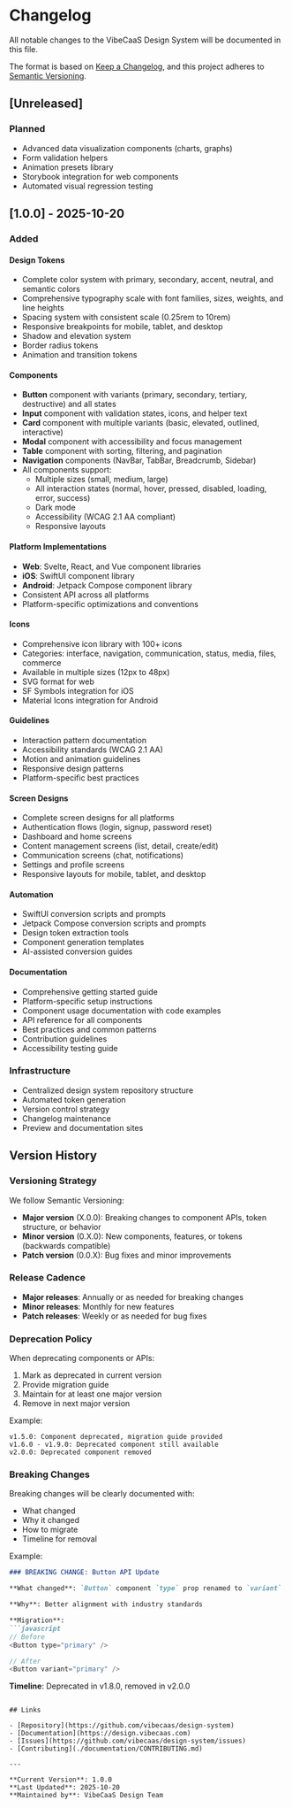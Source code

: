 # Changelog

All notable changes to the VibeCaaS Design System will be documented in this file.

The format is based on [Keep a Changelog](https://keepachangelog.com/en/1.0.0/),
and this project adheres to [Semantic Versioning](https://semver.org/spec/v2.0.0.html).

## [Unreleased]

### Planned
- Advanced data visualization components (charts, graphs)
- Form validation helpers
- Animation presets library
- Storybook integration for web components
- Automated visual regression testing

## [1.0.0] - 2025-10-20

### Added

#### Design Tokens
- Complete color system with primary, secondary, accent, neutral, and semantic colors
- Comprehensive typography scale with font families, sizes, weights, and line heights
- Spacing system with consistent scale (0.25rem to 10rem)
- Responsive breakpoints for mobile, tablet, and desktop
- Shadow and elevation system
- Border radius tokens
- Animation and transition tokens

#### Components
- **Button** component with variants (primary, secondary, tertiary, destructive) and all states
- **Input** component with validation states, icons, and helper text
- **Card** component with multiple variants (basic, elevated, outlined, interactive)
- **Modal** component with accessibility and focus management
- **Table** component with sorting, filtering, and pagination
- **Navigation** components (NavBar, TabBar, Breadcrumb, Sidebar)
- All components support:
  - Multiple sizes (small, medium, large)
  - All interaction states (normal, hover, pressed, disabled, loading, error, success)
  - Dark mode
  - Accessibility (WCAG 2.1 AA compliant)
  - Responsive layouts

#### Platform Implementations
- **Web**: Svelte, React, and Vue component libraries
- **iOS**: SwiftUI component library
- **Android**: Jetpack Compose component library
- Consistent API across all platforms
- Platform-specific optimizations and conventions

#### Icons
- Comprehensive icon library with 100+ icons
- Categories: interface, navigation, communication, status, media, files, commerce
- Available in multiple sizes (12px to 48px)
- SVG format for web
- SF Symbols integration for iOS
- Material Icons integration for Android

#### Guidelines
- Interaction pattern documentation
- Accessibility standards (WCAG 2.1 AA)
- Motion and animation guidelines
- Responsive design patterns
- Platform-specific best practices

#### Screen Designs
- Complete screen designs for all platforms
- Authentication flows (login, signup, password reset)
- Dashboard and home screens
- Content management screens (list, detail, create/edit)
- Communication screens (chat, notifications)
- Settings and profile screens
- Responsive layouts for mobile, tablet, and desktop

#### Automation
- SwiftUI conversion scripts and prompts
- Jetpack Compose conversion scripts and prompts
- Design token extraction tools
- Component generation templates
- AI-assisted conversion guides

#### Documentation
- Comprehensive getting started guide
- Platform-specific setup instructions
- Component usage documentation with code examples
- API reference for all components
- Best practices and common patterns
- Contribution guidelines
- Accessibility testing guide

### Infrastructure
- Centralized design system repository structure
- Automated token generation
- Version control strategy
- Changelog maintenance
- Preview and documentation sites

## Version History

### Versioning Strategy

We follow Semantic Versioning:

- **Major version** (X.0.0): Breaking changes to component APIs, token structure, or behavior
- **Minor version** (0.X.0): New components, features, or tokens (backwards compatible)
- **Patch version** (0.0.X): Bug fixes and minor improvements

### Release Cadence

- **Major releases**: Annually or as needed for breaking changes
- **Minor releases**: Monthly for new features
- **Patch releases**: Weekly or as needed for bug fixes

### Deprecation Policy

When deprecating components or APIs:

1. Mark as deprecated in current version
2. Provide migration guide
3. Maintain for at least one major version
4. Remove in next major version

Example:
```
v1.5.0: Component deprecated, migration guide provided
v1.6.0 - v1.9.0: Deprecated component still available
v2.0.0: Deprecated component removed
```

### Breaking Changes

Breaking changes will be clearly documented with:
- What changed
- Why it changed
- How to migrate
- Timeline for removal

Example:
```markdown
### BREAKING CHANGE: Button API Update

**What changed**: `Button` component `type` prop renamed to `variant`

**Why**: Better alignment with industry standards

**Migration**:
```javascript
// Before
<Button type="primary" />

// After
<Button variant="primary" />
```

**Timeline**: Deprecated in v1.8.0, removed in v2.0.0
```

## Links

- [Repository](https://github.com/vibecaas/design-system)
- [Documentation](https://design.vibecaas.com)
- [Issues](https://github.com/vibecaas/design-system/issues)
- [Contributing](./documentation/CONTRIBUTING.md)

---

**Current Version**: 1.0.0  
**Last Updated**: 2025-10-20  
**Maintained by**: VibeCaaS Design Team
